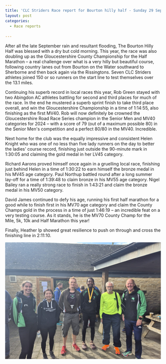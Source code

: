 ```yaml
---
title: 'CLC Striders Race report for Bourton hilly half - Sunday 29 September 2024'
layout: post
categories:
  - Race reports

---
```


After all the late September rain and resultant flooding, The Bourton Hilly Half was blessed with a dry but cold morning. This year, the race was also doubling up as the Gloucestershire County Championship for the Half Marathon – a real challenge over what is a very hilly but beautiful course, following country lanes out from Bourton on the Water southward to Sherborne and then back again via the Rissingtons. Seven CLC Striders athletes joined 150 or so runners on the start line to test themselves over the 13.1 miles.
 
Continuing his superb record in local races this year, Rob Green stayed with two Abingdon AC athletes battling for second and third places for much of the race. In the end he mustered a superb sprint finish to take third place overall, and win the Gloucestershire Championship in a time of 1:14:55, also finishing as the first MV40. Rob will now definitely be crowned the Gloucestershire Road Race Series champion in the Senior Men and MV40 categories for 2024 – with a score of 79 (out of a maximum possible 80) in the Senior Men's competition and a perfect 80/80 in the MV40. Incredible.
 
Next home for the club was the equally impressive and consistent Helen Knight who was one of no less than five lady runners on the day to better the ladies' course record, finishing just outside the 90-minute mark in 1:30:05 and claiming the gold medal in her LV45 category. 
 
Richard Aarons proved himself once again in a gruelling local race, finishing just behind Helen in a time of 1:30:22 to earn himself the bronze medal in his MV45 age category. Paul Northup battled round after a long summer lay-off for a time of 1:39:48 to claim bronze in his MV55 age category. Nigel Bailey ran a really strong race to finish in 1:43:21 and claim the bronze medal in his MV50 category. 
 
David James continued to defy his age, running his first half marathon for a good while to finish first in his MV70 age category and claim the County Champs gold in the process in a time of just 1:46:19 – an incredible feat on a very testing course. As it stands, he is the MV70 County Champ for the Mile, 5k, 10k and Half Marathon this year!
 
Finally, Heather Ip showed great resilience to push on through and cross the finishing line in 2:11:10. 

![Bourton hilly half](/images/2024/09/2024-09-10-Bourton-hilly-half.jpg "Bourton hilly half")
